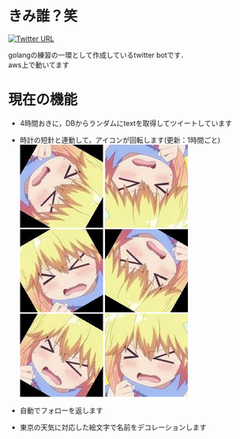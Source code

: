 # きみ誰？笑
[![Twitter URL](https://img.shields.io/twitter/url/https/twitter.com/_ei133333.svg?style=social&label=アンチうしbot%20%40_ei133333)](https://twitter.com/_ei133333)

golangの練習の一環として作成しているtwitter botです．  
aws上で動いてます

# 現在の機能
- 4時間おきに，DBからランダムにtextを取得してツイートしています  
- 時計の短針と連動して，アイコンが回転します(更新：1時間ごと)  
![u](image/rotate/icon4.jpg)
![u](image/rotate/icon6.jpg)
![u](image/rotate/icon11.jpg)
![u](image/rotate/icon7.jpg)
![u](image/rotate/icon1.jpg)
![u](image/rotate/icon0.jpg)  

- 自動でフォローを返します
- 東京の天気に対応した絵文字で名前をデコレーションします